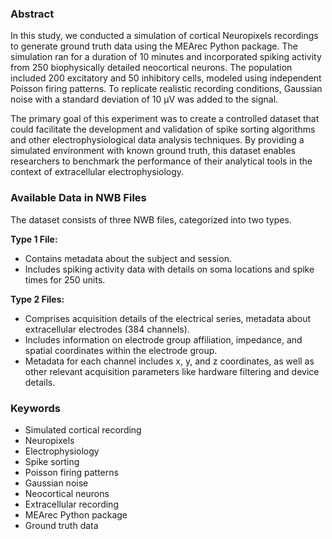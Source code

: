 ### Abstract

In this study, we conducted a simulation of cortical Neuropixels recordings to generate ground truth data using the MEArec Python package. The simulation ran for a duration of 10 minutes and incorporated spiking activity from 250 biophysically detailed neocortical neurons. The population included 200 excitatory and 50 inhibitory cells, modeled using independent Poisson firing patterns. To replicate realistic recording conditions, Gaussian noise with a standard deviation of 10 µV was added to the signal.

The primary goal of this experiment was to create a controlled dataset that could facilitate the development and validation of spike sorting algorithms and other electrophysiological data analysis techniques. By providing a simulated environment with known ground truth, this dataset enables researchers to benchmark the performance of their analytical tools in the context of extracellular electrophysiology.

### Available Data in NWB Files

The dataset consists of three NWB files, categorized into two types. 

**Type 1 File:**
- Contains metadata about the subject and session.
- Includes spiking activity data with details on soma locations and spike times for 250 units.

**Type 2 Files:**
- Comprises acquisition details of the electrical series, metadata about extracellular electrodes (384 channels).
- Includes information on electrode group affiliation, impedance, and spatial coordinates within the electrode group.
- Metadata for each channel includes x, y, and z coordinates, as well as other relevant acquisition parameters like hardware filtering and device details.

### Keywords

- Simulated cortical recording
- Neuropixels
- Electrophysiology
- Spike sorting
- Poisson firing patterns
- Gaussian noise
- Neocortical neurons
- Extracellular recording
- MEArec Python package
- Ground truth data
